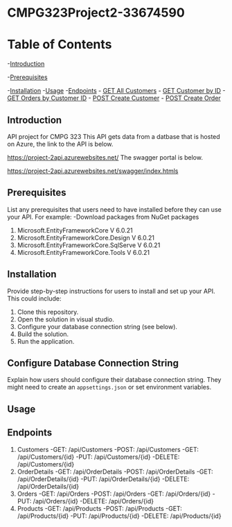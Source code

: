 # CMPG323Project2-33674590
# Table of Contents
 -[Introduction](#Introduction)
 
 -[Prerequisites](#prerequisites)
 
 -[Installation](#installation)
 -[Usage](#usage)
-[Endpoints](#endpoints)
    - [GET All Customers](#get-all-customers)
    - [GET Customer by ID](#get-customer-by-id)
    - [GET Orders by Customer ID](#get-orders-by-customer-id)
    - [POST Create Customer](#post-create-customer)
    - [POST Create Order](#post-create-order)
    
## Introduction
API project for CMPG 323
This API gets data from a datbase that is hosted on Azure, the link to the API is below.

https://project-2api.azurewebsites.net/
The swagger portal is below.

https://project-2api.azurewebsites.net/swagger/index.htmls

## Prerequisites

List any prerequisites that users need to have installed before they can use your API. For example:
-Download packages from NuGet packages
1. Microsoft.EntityFrameworkCore  V 6.0.21
2. Microsoft.EntityFrameworkCore.Design V 6.0.21
3. Microsoft.EntityFrameworkCore.SqlServe V 6.0.21
4. Microsoft.EntityFrameworkCore.Tools V 6.0.21

## Installation

Provide step-by-step instructions for users to install and set up your API. This could include:

1. Clone this repository.
2. Open the solution in visual studio.
3. Configure your database connection string (see below).
4. Build the solution.
5. Run the application.

## Configure Database Connection String
Explain how users should configure their database connection string. They might need to create an `appsettings.json` or set environment variables.

## Usage

## Endpoints
1. Customers
   -GET: /api/Customers
   -POST: /api/Customers
   -GET: /api/Customers/{id}
   -PUT: /api/Customers/{id}
   -DELETE: /api/Customers/{id}
2. OrderDetails
   -GET: /api/OrderDetails
   -POST: /api/OrderDetails
   -GET: /api/OrderDetails/{id}
   -PUT: /api/OrderDetails/{id}
   -DELETE: /api/OrderDetails/{id}
3. Orders
   -GET: /api/Orders
   -POST: /api/Orders
   -GET: /api/Orders/{id}
   -PUT: /api/Orders/{id}
   -DELETE: /api/Orders/{id}
4. Products
   -GET: /api/Products
   -POST: /api/Products
   -GET: /api/Products/{id}
   -PUT: /api/Products/{id}
   -DELETE: /api/Products/{id}



